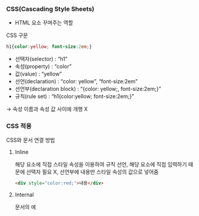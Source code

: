 ### CSS(Cascading Style Sheets)

- HTML 요소 꾸며주는 역할

CSS 구문

```css
h1{color:yellow; font-size:2em;}
```

- 선택자(selector) : “h1”
- 속성(property) : “color”
- 값(value) : “yellow”
- 선언(declaration) : “color: yellow”, “font-size:2em”
- 선언부(declaration block) : “{color: yellow;, font-size:2em;}”
- 규칙(rule set) : “h1{color:yellow; font-size:2em;}”

→ 속성 이름과 속성 값 사이에 개행 X

### CSS 적용

CSS와 문서 연결 방법

1. Inline

   해당 요소에 직접 스타일 속성을 이용하여 규칙 선언, 해당 요소에 직접 입력하기 때문에 선택자 필요 X, 선언부에 내용만 스타일 속성의 값으로 넣어줌

    ```html
    <div style="color:red;">내용</div>
    ```

2. Internal

   문서의 <head>에 <style> 활용, <style> 안에 스타일 규칙 적용

    ```html
    <style>div{color:red;}</style>
    ```

3. External

   외부 스타일 시트 파일 이용

    ```html
    <link rel="stylesheet" href="">
    ```

4. Import

   스타일 시트 내에서 다른 스타일 시트 파일 불러옴
   @import url()

### 선택자

요소 선택자 === 태그 선택자

```css
h1, h2, h3, h4, h5, h6{color:yellow;}
*{color:yellow;} 
/* *는 전체 선택자 */
```

class 선택자

HTML에서 class 속성 추가

```css
.클래스명{font-size: 30px;}
```

id 선택자

```css
#id명{background-color:yellow;}
```

자손 선택자

```css
div span{color:red;}
```

div의 자손 span

자식 선택자

```css
div>h1{color:red;}
```

div의 자식 h1

인접 형제 선택자

```css
div+p{color:red;}
```

### 가상 클래스(pseudo class)

미리 정의해놓은 상황에 적용되도록 약속된 보이지 않는 클래스

앵커 요소와 관련된 가상 클래스

- :link : 하이퍼링크이면서 아직 방문하지 않은 앵커
- :visited : 이미 방문한 하이퍼링크 의미

사용자 동작과 관련된 가상 클래스

- :focus : 현재 입력 초점을 가진 요소에 적용
- :hover : 마우스 포인터가 있는 요소에 적용
- :active : 사용자 입력으로 활성화된 요소에 적용